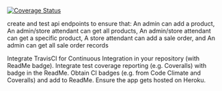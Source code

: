 [![Coverage Status](https://coveralls.io/repos/github/nearjay06/storemanager_APIs/badge.svg?branch=master)](https://coveralls.io/github/nearjay06/storemanager_APIs?branch=master)









create and test api endpoints to ensure that:
An admin can add a product,
An admin/store attendant can get all products,
An admin/store attendant can get a specific product,
A store attendant can add a sale order, and
An admin can get all sale order records

Integrate TravisCI for Continuous Integration in your repository (with ReadMe badge).
Integrate test coverage reporting (e.g. Coveralls) with badge in the ReadMe.
Obtain CI badges (e.g. from Code Climate and Coveralls) and add to ReadMe.
Ensure the app gets hosted on Heroku.



